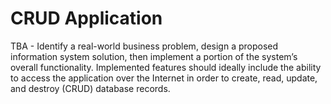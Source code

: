 # CRUD Application

TBA - Identify a real-world business problem, design a proposed information system solution, then implement a portion of the system’s overall functionality. Implemented features should ideally include the ability to access the application over the Internet in order to create, read, update, and destroy (CRUD) database records.
